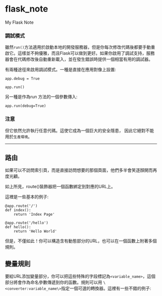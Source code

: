 # flask_note
My Flask Note

### 調試模式

雖然`run()`方法適用於啟動本地的開發服務器，但是你每次修改代碼後都要手動重啟它。這樣並不夠優雅，而且Flask可以做到更好。如果你啟用了調試支持，服務器會在代碼修改後自動重新載入，並在發生錯誤時提供一個相當有用的調試器。

有兩種途徑來啟用調試模式。一種是直接在應用對像上設置:

    app.debug = True

    app.run()

另一種是作為run 方法的一個參數傳入:

    app.run(debug=True)

### 注意

但它依然允許執行任意代碼。這使它成為一個巨大的安全隱患，  因此它絕對不能用於`生產環境`。

----

## 路由

如果可以不訪問索引頁，而是直接訪問想要的那個頁面，他們多半會笑逐顏開而再度光顧。

如上所見，route()裝飾器把一個函數綁定到對應的URL上。

這裡是一些基本的例子:

    @app.route('/') 
    def index(): 
        return 'Index Page'
    
    @app.route('/hello') 
    def hello(): 
        return 'Hello World'

但是，不僅如此！你可以構造含有動態部分的URL，也可以在一個函數上附著多個規則。


## 變量規則
要給URL添加變量部分，你可以把這些特殊的字段標記為`<variable_name>`，這個部分將會作為命名參數傳遞到你的函數。規則可以用 `\<converter:variable_name\>`指定一個可選的轉換器。這裡有一些不錯的例子: